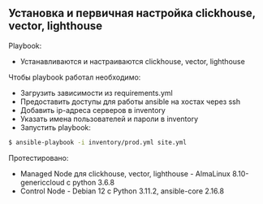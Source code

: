 ## Установка и первичная настройка clickhouse, vector, lighthouse

Playbook:
 - Устанавливаются и настраиваются clickhouse, vector, lighthouse
 

Чтобы playbook работал необходимо:
 - Загрузить зависимости из requirements.yml
 - Предоставить доступы для работы ansible на хостах через ssh
 - Добавить ip-адреса серверов в inventory
 - Указать имена пользователей и пароли в inventory
 - Запустить playbook:

```bash
$ ansible-playbook -i inventory/prod.yml site.yml
```

Протестировано:
- Managed Node для clickhouse, vector, lighthouse - AlmaLinux 8.10-genericcloud с python 3.6.8
- Control Node - Debian 12 с Python 3.11.2, ansible-core 2.16.8